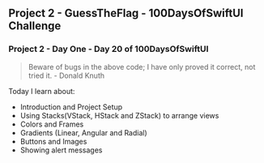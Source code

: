 ## Project 2 - GuessTheFlag - 100DaysOfSwiftUI Challenge

### Project 2 - Day One - Day 20 of 100DaysOfSwiftUI

> Beware of bugs in the above code; I have only proved it correct, not tried it. - Donald Knuth

Today I learn about:

- Introduction and Project Setup
- Using Stacks(VStack, HStack and ZStack) to arrange views
- Colors and Frames
- Gradients (Linear, Angular and Radial)
- Buttons and Images
- Showing alert messages
